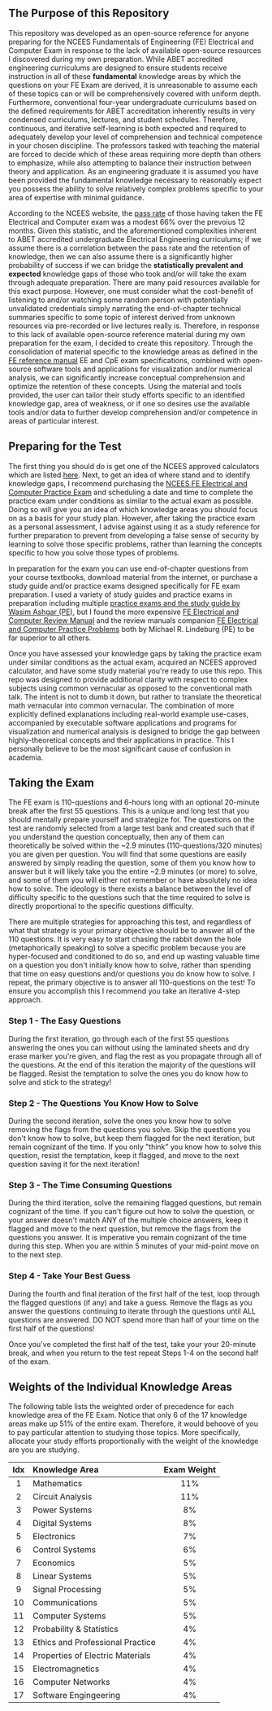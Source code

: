 ## The Purpose of this Repository

This repository was developed as an open-source reference for anyone preparing for the NCEES Fundamentals of Engineering (FE) Electrical and Computer Exam in response to the lack of available open-source resources I discovered during my own preparation. While ABET accredited engineering curriculums are designed to ensure students receive instruction in all of these **fundamental** knowledge areas by which the questions on your FE Exam are derived, it is unreasonable to assume each of these topics can or will be comprehensively covered with uniform depth. Furthermore, conventional four-year undergraduate curriculums based on the defined requirements for ABET accreditation inherently results in very condensed curriculums, lectures, and student schedules. Therefore, continuous, and iterative self-learning is both expected and required to adequately develop your level of comprehension and technical competence in your chosen discipline. The professors tasked with teaching the material are forced to decide which of these areas requiring more depth than others to emphasize, while also attempting to balance their instruction between theory and application. As an engineering graduate it is assumed you have been provided the fundamental knowledge necessary to reasonably expect you possess the ability to solve relatively complex problems specific to your area of expertise with minimal guidance.

According to the NCEES website, the [pass rate](https://ncees.org/engineering/fe/) of those having taken the FE Electrical and Computer exam was a modest 66% over the prevoius 12 months. Given this statistic, and the aforementioned complexities inherent to ABET accredited undergraduate Electrical Engineering curriculums; if we assume there is a correlation between the pass rate and the retention of knowledge, then we can also assume there is a significantly higher probability of success if we can bridge the **statistically prevalent and expected** knowledge gaps of those who took and/or will take the exam through adequate preparation. There are many paid resources available for this exact purpose. However, one must consider what the cost-benefit of listening to and/or watching some random person with potentially unvalidated credentials simply narrating the end-of-chapter technical summaries specific to some topic of interest derived from unknown resources via pre-recorded or live lectures really is. Therefore, in response to this lack of available open-source reference material during my own preparation for the exam, I decided to create this repository. Through the consolidation of material specific to the knowledge areas as defined in the [FE reference manual](Docs/fe_handbook_v10.01.pdf) EE and CpE exam specifications, combined with open-source software tools and applications for visualization and/or numerical analysis, we can significantly increase conceptual comprehension and optimize the retention of these concepts. Using the material and tools provided, the user can tailor their study efforts specific to an identified knowledge gap, area of weakness, or if one so desires use the available tools and/or data to further develop comprehension and/or competence in areas of particular interest.

## Preparing for the Test

The first thing you should do is get one of the NCEES approved calculators which are listed [here](https://ncees.org/exams/calculator/). Next, to get an idea of where stand and to identify knowledge gaps, I recommend purchasing the [NCEES FE Electrical and Computer Practice Exam](https://account.ncees.org/exam-prep/432) and scheduling a date and time to complete the practice exam under conditions as similar to the actual exam as possible. Doing so will give you an idea of which knowledge areas you should focus on as a basis for your study plan. However, after taking the practice exam as a personal assessment, I advise against using it as a study reference for further preparation to prevent from developing a false sense of security by learning to solve those specific problems, rather than learning the concepts specific to how you solve those types of problems.

In preparation for the exam you can use end-of-chapter questions from your course textbooks, download material from the internet, or purchase a study guide and/or practice exams designed specifically for FE exam preparation. I used a variety of study guides and practice exams in preparation including multiple [practice exams and the study guide by Wasim Ashgar (PE)](https://www.amazon.com/s?i=stripbooks&rh=p_27%3AWasim+Asghar+PE&s=relevancerank&text=Wasim+Asghar+PE&ref=dp_byline_sr_book_1), but I found the more expensive [FE Electrical and Computer Review Manual](https://ppi2pass.com/fe-exam-products/fe-electrical-computer-exam-prep-review-manual) and the review manuals companion [FE Electrical and Computer Practice Problems](https://ppi2pass.com/fe-exam-products/fe-electrical-computer-exam-prep-practice-problems) both by Michael R. Lindeburg (PE) to be far superior to all others.

Once you have assessed your knowledge gaps by taking the practice exam under similar conditions as the actual exam, acquired an NCEES approved calculator, and have some study material you're ready to use this repo. This repo was designed to provide additional clarity with respect to complex subjects using common vernacular as opposed to the conventional math talk. The intent is not to dumb it down, but rather to translate the theoretical math vernacular into common vernacular. The combination of more explicitly defined explanations including real-world example use-cases, accompanied by executable software applications and programs for visualization and numerical analysis is designed to bridge the gap between highly-theoretical concepts and their applications in practice. This I personally believe to be the most significant cause of confusion in academia.

## Taking the Exam

The FE exam is 110-questions and 6-hours long with an optional 20-minute break after the first 55 questions. This is a unique and long test that you should mentally prepare yourself and strategize for. The questions on the test are randomly selected from a large test bank and created such that if you understand the question conceptually, then any of them can theoretically be solved within the ~2.9 minutes (110-questions/320 minutes) you are given per question. You will find that some questions are easily answered by simply reading the question, some of them you know how to answer but it will likely take you the entire ~2.9 minutes (or more) to solve, and some of them you will either not remember or have absolutely no idea how to solve. The ideology is there exists a balance between the level of difficulty specific to the questions such that the time required to solve is directly proportional to the specific questions difficulty.

There are multiple strategies for approaching this test, and regardless of what that strategy is your primary objective should be to answer all of the 110 questions. It is very easy to start chasing the rabbit down the hole (metaphorically speaking) to solve a specific problem because you are hyper-focused and conditioned to do so, and end up wasting valuable time on a question you don't initially know how to solve, rather than spending that time on easy questions and/or questions you do know how to solve. I repeat, the primary objective is to answer all 110-questions on the test! To ensure you accomplish this I recommend you take an iterative 4-step approach.

### Step 1 - The Easy Questions

During the first iteration, go through each of the first 55 questions answering the ones you can without using the laminated sheets and dry erase marker you're given, and flag the rest as you propagate through all of the questions. At the end of this iteration the majority of the questions will be flagged. Resist the temptation to solve the ones you do know how to solve and stick to the strategy!

### Step 2 - The Questions You Know How to Solve

During the second iteration, solve the ones you know how to solve removing the flags from the questions you solve. Skip the questions you don't know how to solve, but keep them flagged for the next iteration, but remain cognizant of the time. If you only "think" you know how to solve this question, resist the temptation, keep it flagged, and move to the next question saving it for the next iteration!

### Step 3 - The Time Consuming Questions

During the third iteration, solve the remaining flagged questions, but remain cognizant of the time. If you can't figure out how to solve the question, or your answer doesn't match ANY of the multiple choice answers, keep it flagged and move to the next question, but remove the flags from the questions you answer. It is imperative you remain cognizant of the time during this step. When you are within 5 minutes of your mid-point move on to the next step.

### Step 4 - Take Your Best Guess

During the fourth and final iteration of the first half of the test, loop through the flagged questions (if any) and take a guess. Remove the flags as you answer the questions continuing to iterate through the questions until ALL questions are answered. DO NOT spend more than half of your time on the first half of the questions!

Once you've completed the first half of the test, take your your 20-minute break, and when you return to the test repeat Steps 1-4 on the second half of the exam.

## Weights of the Individual Knowledge Areas

The following table lists the weighted order of precedence for each knowledge area of the FE Exam. Notice that only 6 of the 17 knowledge areas make up 51% of the entire exam. Therefore, it would behoove of you to pay particular attention to studying those topics. More specifically, allocate your study efforts proportionally with the weight of the knowledge are you are studying.

| Idx   | Knowledge Area                   | Exam Weight |
| :---: | :---------------                 | :---------: |
|  1    | Mathematics                      | 11%         |
|  2    | Circuit Analysis                 | 11%         |
|  3    | Power Systems                    | 8%          |
|  4    | Digital Systems                  | 8%          |
|  5    | Electronics                      | 7%          |
|  6    | Control Systems                  | 6%          |
|  7    | Economics                        | 5%          |
|  8    | Linear Systems                   | 5%          |
|  9    | Signal Processing                | 5%          |
|  10   | Communications                   | 5%          |
|  11   | Computer Systems                 | 5%          |
|  12   | Probability & Statistics         | 4%          |
|  13   | Ethics and Professional Practice | 4%          |
|  14   | Properties of Electric Materials | 4%          |
|  15   | Electromagnetics                 | 4%          |
|  16   | Computer Networks                | 4%          |
|  17   | Software Engingeering            | 4%          |
